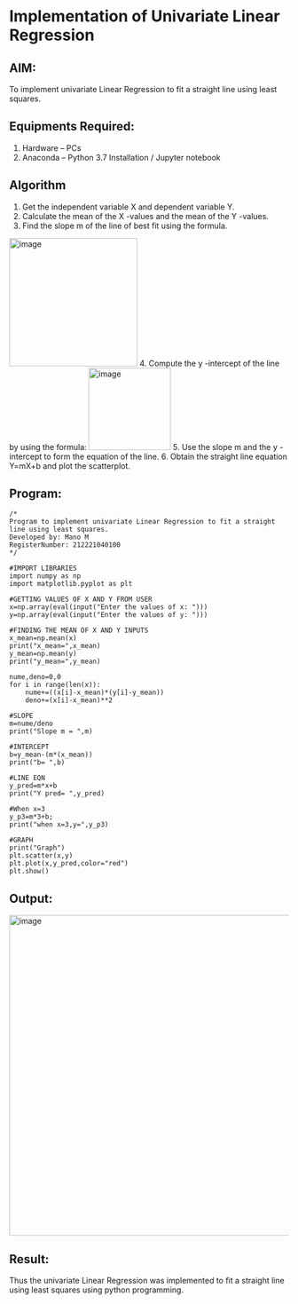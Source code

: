 # Implementation of Univariate Linear Regression
## AIM:
To implement univariate Linear Regression to fit a straight line using least squares.

## Equipments Required:
1. Hardware – PCs
2. Anaconda – Python 3.7 Installation / Jupyter notebook

## Algorithm
1. Get the independent variable X and dependent variable Y.
2. Calculate the mean of the X -values and the mean of the Y -values.
3. Find the slope m of the line of best fit using the formula. 
<img width="231" alt="image" src="https://user-images.githubusercontent.com/93026020/192078527-b3b5ee3e-992f-46c4-865b-3b7ce4ac54ad.png">
4. Compute the y -intercept of the line by using the formula:
<img width="148" alt="image" src="https://user-images.githubusercontent.com/93026020/192078545-79d70b90-7e9d-4b85-9f8b-9d7548a4c5a4.png">
5. Use the slope m and the y -intercept to form the equation of the line.
6. Obtain the straight line equation Y=mX+b and plot the scatterplot.

## Program:
```
/*
Program to implement univariate Linear Regression to fit a straight line using least squares.
Developed by: Mano M
RegisterNumber: 212221040100 
*/
```

```
#IMPORT LIBRARIES
import numpy as np
import matplotlib.pyplot as plt

#GETTING VALUES OF X AND Y FROM USER
x=np.array(eval(input("Enter the values of x: ")))
y=np.array(eval(input("Enter the values of y: ")))

#FINDING THE MEAN OF X AND Y INPUTS
x_mean=np.mean(x)
print("x_mean=",x_mean)
y_mean=np.mean(y)
print("y_mean=",y_mean)

nume,deno=0,0
for i in range(len(x)):
    nume+=((x[i]-x_mean)*(y[i]-y_mean))
    deno+=(x[i]-x_mean)**2

#SLOPE
m=nume/deno
print("Slope m = ",m)

#INTERCEPT                   
b=y_mean-(m*(x_mean))         
print("b= ",b)

#LINE EQN
y_pred=m*x+b
print("Y pred= ",y_pred)

#When x=3
y_p3=m*3+b;
print("when x=3,y=",y_p3)

#GRAPH
print("Graph")
plt.scatter(x,y)
plt.plot(x,y_pred,color="red")
plt.show()
```

## Output:
<img width="578" alt="image" src="https://user-images.githubusercontent.com/93427376/225255660-370e8dd0-8c54-414b-8f8d-8d5fe5437159.png">

## Result:
Thus the univariate Linear Regression was implemented to fit a straight line using least squares using python programming.
